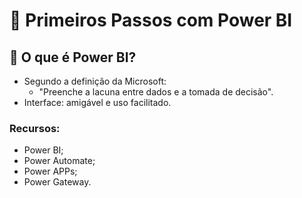 # 📖 Primeiros Passos com Power BI

## 📝 O que é Power BI?

- Segundo a definição da Microsoft: 
	- "Preenche a lacuna entre dados e a tomada de decisão".
- Interface: amigável e uso facilitado.


### Recursos:
- Power BI;
- Power Automate;
- Power APPs;
- Power Gateway.